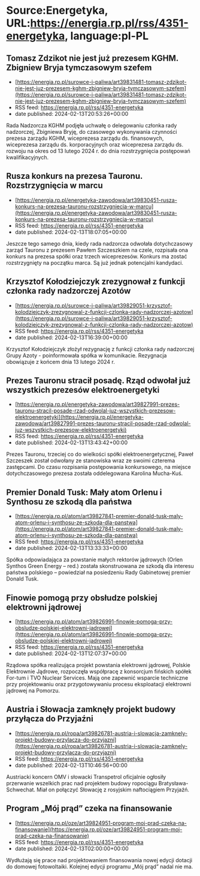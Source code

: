 # Source:Energetyka, URL:https://energia.rp.pl/rss/4351-energetyka, language:pl-PL

## Tomasz Zdzikot nie jest już prezesem KGHM. Zbigniew Bryja tymczasowym szefem
 - [https://energia.rp.pl/surowce-i-paliwa/art39831481-tomasz-zdzikot-nie-jest-juz-prezesem-kghm-zbigniew-bryja-tymczasowym-szefem](https://energia.rp.pl/surowce-i-paliwa/art39831481-tomasz-zdzikot-nie-jest-juz-prezesem-kghm-zbigniew-bryja-tymczasowym-szefem)
 - RSS feed: https://energia.rp.pl/rss/4351-energetyka
 - date published: 2024-02-13T20:53:26+00:00

Rada Nadzorcza KGHM podjęła uchwałę o delegowaniu członka rady nadzorczej, Zbigniewa Bryję, do czasowego wykonywania czynności prezesa zarządu KGHM, wiceprezesa zarządu ds. finansowych, wiceprezesa zarządu ds. korporacyjnych oraz wiceprezesa zarządu ds. rozwoju na okres od 13 lutego 2024 r. do dnia rozstrzygnięcia postępowań kwalifikacyjnych.

## Rusza konkurs na prezesa Tauronu. Rozstrzygnięcia w marcu
 - [https://energia.rp.pl/energetyka-zawodowa/art39830451-rusza-konkurs-na-prezesa-tauronu-rozstrzygniecia-w-marcu](https://energia.rp.pl/energetyka-zawodowa/art39830451-rusza-konkurs-na-prezesa-tauronu-rozstrzygniecia-w-marcu)
 - RSS feed: https://energia.rp.pl/rss/4351-energetyka
 - date published: 2024-02-13T18:07:05+00:00

Jeszcze tego samego dnia, kiedy rada nadzorcza odwołała dotychczasowy zarząd Tauronu z prezesem Pawłem Szczeszkiem na czele, rozpisała ona konkurs na prezesa spółki oraz trzech wiceprezesów. Konkurs ma zostać rozstrzygnięty na początku marca. Są już jednak potencjalni kandydaci.

## Krzysztof Kołodziejczyk zrezygnował z funkcji członka rady nadzorczej Azotów
 - [https://energia.rp.pl/surowce-i-paliwa/art39829051-krzysztof-kolodziejczyk-zrezygnowal-z-funkcji-czlonka-rady-nadzorczej-azotow](https://energia.rp.pl/surowce-i-paliwa/art39829051-krzysztof-kolodziejczyk-zrezygnowal-z-funkcji-czlonka-rady-nadzorczej-azotow)
 - RSS feed: https://energia.rp.pl/rss/4351-energetyka
 - date published: 2024-02-13T16:39:00+00:00

Krzysztof Kołodziejczyk złożył rezygnację z funkcji członka rady nadzorczej Grupy Azoty - poinformowała spółka w komunikacie. Rezygnacja obowiązuje z końcem dnia 13 lutego 2024 r.

## Prezes Tauronu stracił posadę. Rząd odwołał już wszystkich prezesów elektroenergetyki
 - [https://energia.rp.pl/energetyka-zawodowa/art39827991-prezes-tauronu-stracil-posade-rzad-odwolal-juz-wszystkich-prezesow-elektroenergetyki](https://energia.rp.pl/energetyka-zawodowa/art39827991-prezes-tauronu-stracil-posade-rzad-odwolal-juz-wszystkich-prezesow-elektroenergetyki)
 - RSS feed: https://energia.rp.pl/rss/4351-energetyka
 - date published: 2024-02-13T13:43:42+00:00

Prezes Tauronu, trzeciej co do wielkości spółki elektroenergetycznej, Paweł Szczeszek został odwołany ze stanowiska wraz ze swoimi czterema zastępcami. Do czasu rozpisania postępowania konkursowego, na miejsce dotychczasowego prezesa została oddelegowana Karolina Mucha-Kuś.

## Premier Donald Tusk: Mały atom Orlenu i Synthosu ze szkodą dla państwa
 - [https://energia.rp.pl/atom/art39827841-premier-donald-tusk-maly-atom-orlenu-i-synthosu-ze-szkoda-dla-panstwa](https://energia.rp.pl/atom/art39827841-premier-donald-tusk-maly-atom-orlenu-i-synthosu-ze-szkoda-dla-panstwa)
 - RSS feed: https://energia.rp.pl/rss/4351-energetyka
 - date published: 2024-02-13T13:33:33+00:00

Spółka odpowiadająca za powstanie małych rektorów jądrowych (Orlen Synthos Green Energy – red.) została skonstruowana ze szkodą dla interesu państwa polskiego – powiedział na posiedzeniu Rady Gabinetowej premier Donald Tusk.

## Finowie pomogą przy obsłudze polskiej elektrowni jądrowej
 - [https://energia.rp.pl/atom/art39826991-finowie-pomoga-przy-obsludze-polskiej-elektrowni-jadrowej](https://energia.rp.pl/atom/art39826991-finowie-pomoga-przy-obsludze-polskiej-elektrowni-jadrowej)
 - RSS feed: https://energia.rp.pl/rss/4351-energetyka
 - date published: 2024-02-13T12:07:37+00:00

Rządowa spółka realizująca projekt powstania elektrowni jądrowej, Polskie Elektrownie Jądrowe, rozpoczęła współpracę z konsorcjum fińskich spółek For-tum i TVO Nuclear Services. Mają one zapewnić wsparcie techniczne przy projektowaniu oraz przygotowywaniu procesu eksploatacji elektrowni jądrowej na Pomorzu.

## Austria i Słowacja zamknęły projekt budowy przyłącza do Przyjaźni
 - [https://energia.rp.pl/ropa/art39826781-austria-i-slowacja-zamknely-projekt-budowy-przylacza-do-przyjazni](https://energia.rp.pl/ropa/art39826781-austria-i-slowacja-zamknely-projekt-budowy-przylacza-do-przyjazni)
 - RSS feed: https://energia.rp.pl/rss/4351-energetyka
 - date published: 2024-02-13T10:46:56+00:00

Austriacki koncern OMV i słowacki Transpetrol oficjalnie ogłosiły przerwanie wszelkich prac nad projektem budowy ropociągu Bratysława-Schwechat. Miał on połączyć Słowację z rosyjskim naftociągiem Przyjaźń.

## Program „Mój prąd” czeka na finansowanie
 - [https://energia.rp.pl/oze/art39824951-program-moj-prad-czeka-na-finansowanie](https://energia.rp.pl/oze/art39824951-program-moj-prad-czeka-na-finansowanie)
 - RSS feed: https://energia.rp.pl/rss/4351-energetyka
 - date published: 2024-02-13T02:00:00+00:00

Wydłużają się prace nad projektowaniem finansowania nowej edycji dotacji do domowej fotowoltaiki. Kolejnej edycji programu „Mój prąd” nadal nie ma.

